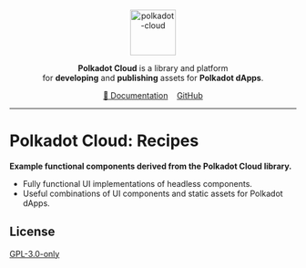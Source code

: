 <br />
<p align="center">
  <a href="https://github.com/polkadot-cloud/library">
    <img alt="polkadot-cloud" title="polkadot-cloud" src="https://raw.githubusercontent.com/polkadot-cloud/library/main/app/public/img/cloud.png" width="80" />
  </a>
</p>

<p align="center">
  <b>Polkadot Cloud</b> is a library and platform <br />
  for <b>developing</b> and <b>publishing</b> assets for <b>Polkadot dApps</b>.
</p>

<div align="center">
<a href="https://polkadot.cloud/overview">📖 Documentation</a>&nbsp;&nbsp;&nbsp;&nbsp;<a href="https://github.com/polkadot-cloud/library"">GitHub</a>
</div>

<hr>

# Polkadot Cloud: Recipes

**Example functional components derived from the Polkadot Cloud library.**

- Fully functional UI implementations of headless components.
- Useful combinations of UI components and static assets for Polkadot dApps.

## License

[GPL-3.0-only](https://spdx.org/licenses/GPL-3.0-only.html)
